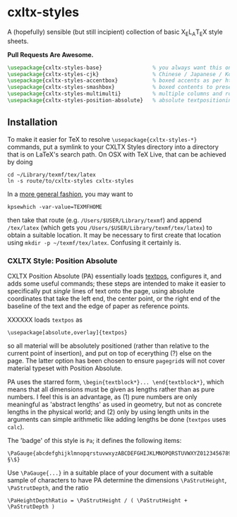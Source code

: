 

# cxltx-styles

A (hopefully) sensible (but still incipient) collection of basic X<sub>E</sub>L<sub>A</sub>T<sub>E</sub>X style sheets.

**Pull Requests Are Awesome.**

````latex
\usepackage{cxltx-styles-base}                % you always want this one
\usepackage{cxltx-styles-cjk}                 % Chinese / Japanese / Korean
\usepackage{cxltx-styles-accentbox}           % boxed accents as per http://www.eutypon.gr/eutypon/pdf/e2000-05/e05-a04.pdf
\usepackage{cxltx-styles-smashbox}            % boxed contents to preserve lineheights
\usepackage{cxltx-styles-multimulti}          % multiple columns and rows on pages and in tables
\usepackage{cxltx-styles-position-absolute}   % absolute textpositioning
````


## Installation

To make it easier for TeX to resolve `\usepackage{cxltx-styles-*}` commands, put a symlink to your
CXLTX Styles directory into a directory that is on LaTeX's search path. On OSX with TeX Live, that can
be achieved by doing

    cd ~/Library/texmf/tex/latex
    ln -s route/to/cxltx-styles cxltx-styles

In a [more general fashion](http://tex.stackexchange.com/a/1138/28067), you may want to

    kpsewhich -var-value=TEXMFHOME

then take that route (e.g. `/Users/$USER/Library/texmf`) and append `/tex/latex` (which gets you
`/Users/$USER/Library/texmf/tex/latex`) to obtain a suitable location. It may be necessary to first create
that location using `mkdir -p ~/texmf/tex/latex`. Confusing it certainly is.


### CXLTX Style: Position Absolute

CXLTX Position Absolute (PA) essentially loads [textpos][1], configures it, and adds some useful commands;
these steps are intended to make it easier to specifically put *single* lines of text onto the page, using
absolute coordinates that take the left end, the center point, or the right end of the baseline of the text
and the edge of paper as reference points.

XXXXXX loads `textpos` as

    \usepackage[absolute,overlay]{textpos}

so all material will be absolutely positioned (rather than relative to the current point of insertion), and
put on top of ecerything (?) else on the page. The latter option has been chosen to ensure `pagegrid`s will
not cover material typeset with Position Absolute.

PA uses the starred form, `\begin{textblock*}... \end{textblock*}`, which means that all dimensions must be
given as lengths rather than as pure numbers. I feel this is an advantage, as (1) pure numbers are only
meaningful as 'abstract lengths' as used in geometry, but not as concrete lengths in the physical world; and
(2) only by using length units in the arguments can simple arithmetic like adding lengths be done (`textpos`
uses `calc`).



The 'badge' of this style is `Pa`; it defines the following items:

    \PaGauge{abcdefghijklmnopqrstuvwxyzABCDEFGHIJKLMNOPQRSTUVWXYZ0123456789.!§\$}

Use `\PaGauge{...}` in a suitable place of your document with a suitable sample of characters to have PA
determine the dimensions `\PaStrutHeight`, `\PaStrutDepth`, and the ratio

    \PaHeightDepthRatio = \PaStrutHeight / ( \PaStrutHeight + \PaStrutDepth )




[1]: http://www.tex.ac.uk/ctan/macros/latex/contrib/textpos/textpos.pdf








